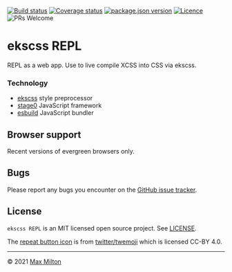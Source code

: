 [![Build status](https://img.shields.io/github/workflow/status/MaxMilton/ekscss-repl/ci)](https://github.com/MaxMilton/ekscss/actions)
[![Coverage status](https://img.shields.io/codeclimate/coverage/MaxMilton/ekscss-repl)](https://codeclimate.com/github/MaxMilton/ekscss-repl)
[![package.json version](https://img.shields.io/github/package-json/dependency-version/maxmilton/ekscss-repl/ekscss-repl)]()
[![Licence](https://img.shields.io/github/license/MaxMilton/ekscss-repl.svg)](https://github.com/MaxMilton/ekscss-repl/blob/master/LICENSE)
![PRs Welcome](https://img.shields.io/badge/PRs-welcome-brightgreen.svg)

# ekscss REPL

REPL as a web app. Use to live compile XCSS into CSS via ekscss.

### Technology

- [ekscss](https://github.com/MaxMilton/ekscss) style preprocessor
- [stage0](https://github.com/Freak613/stage0) JavaScript framework
- [esbuild](https://esbuild.github.io/) JavaScript bundler

## Browser support

Recent versions of evergreen browsers only.

## Bugs

Please report any bugs you encounter on the [GitHub issue tracker](https://github.com/MaxMilton/ekscss/issues).

## License

`ekscss REPL` is an MIT licensed open source project. See [LICENSE](https://github.com/MaxMilton/ekscss/blob/master/LICENSE).

The [repeat button icon](https://github.com/twitter/twemoji/blob/master/assets/svg/1f501.svg) is from [twitter/twemoji](https://github.com/twitter/twemoji) which is licensed CC-BY 4.0.

---

© 2021 [Max Milton](https://maxmilton.com)
